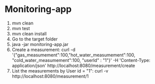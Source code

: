 # Monitoring-app
1. mvn clean
2. mvn test
3. mvn clean install
4. Go to the target folder
5. java -jar monitoring-app.jar
6. Create a measurement: curl -d '{"gas_measumement":100,"hot_water_measumement":100, "cold_water_measumement":100, "userId" : "1"}' -H 'Content-Type: application/json' http://localhost:8080/measurement/create
7. List the measurements by User id = "1": curl -v http://localhost:8080/measurement/1
